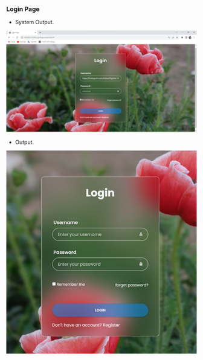 ### Login Page
- System Output.

![login page](https://raw.githubusercontent.com/princekunal101/web-design/main/screenshot/Systm-loginpage-2023-10-08.png)


- Output.

![login page](https://raw.githubusercontent.com/princekunal101/web-design/main/screenshot/LoginPage-2023-10-08.png)